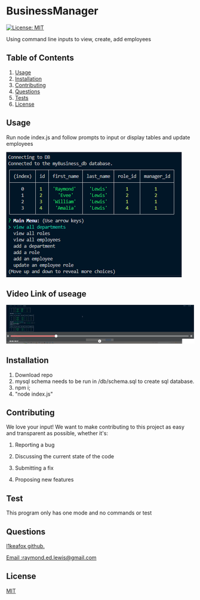 
  # BusinessManager

  [![License: MIT](https://img.shields.io/badge/License-MIT-yellow.svg)](https://opensource.org/licenses/MIT)

  Using command line inputs to view, create, add employees
  
  
  ## Table of Contents 
  1.  [Usage](#Usage)
  2.  [Installation](#Installation)
  3.  [Contributing](#Contributing)
  4.  [Questions](#Questions)
  5.  [Tests](#Tests)
  6.  [License](#License)
  
  ## Usage 
   Run node index.js and follow prompts to input or display tables and update employees
  
  ![Website](/readme.PNG)
  

  ## Video Link of useage

<a href='https://drive.google.com/file/d/1-RPbMeceOWXGQYVihOfly7966ZLmmYye/view'> ![Website](/videoCap.PNG) </a>

  ## Installation 
   1. Download repo 
   2. mysql schema needs to be run in /db/schema.sql to create sql database.
   3. npm i;
   4. "node index.js"
  
  
  ## Contributing 
  We love your input! We want to make contributing to this project as easy and transparent as possible, whether it's: 

 1. Reporting a bug

 2. Discussing the current state of the code

 3. Submitting a fix 

 4. Proposing new features 
  
  ## Test 
   This program only has one mode and no commands or test 
  
  
  ## Questions
  <a href='https://github.com/l1keafox'>l1keafox github.</a> 
  
  <a href="mailto: raymond.ed.lewis@gmail.com">Email :raymond.ed.lewis@gmail.com</a>
  
  ## License
  [MIT](https://choosealicense.com/licenses/mit/)
  